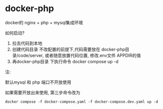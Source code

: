 # docker-php

docker的 nginx + php + mysql集成环境

如何启动?

1. 拉去代码到本地
2. 创建代码目录  不改配置的前提下,代码需要放在 docker-php目录/code/server, 或者随意放置代码位置, 修改.env文件 APPDIR的值
3. 再docker-php目录 下执行命令  docker compose up -d

注:

默认mysql 和 php 端口不开放使用

如果需要开放出来使用, 第三步命令改为

```
docker compose -f docker-compose.yaml -f docker-compose.dev.yaml up -d
```
